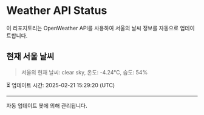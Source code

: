 
# Weather API Status

이 리포지토리는 OpenWeather API를 사용하여 서울의 날씨 정보를 자동으로 업데이트합니다.

## 현재 서울 날씨
> 서울의 현재 날씨: clear sky, 온도: -4.24°C, 습도: 54%

⏳ 업데이트 시간: 2025-02-21 15:29:20 (UTC)

---
자동 업데이트 봇에 의해 관리됩니다.
